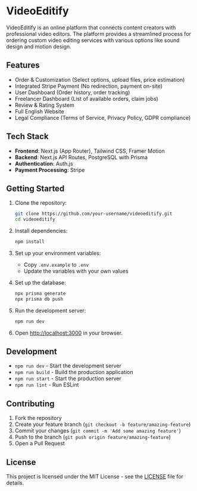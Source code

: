 # VideoEditify

VideoEditify is an online platform that connects content creators with professional video editors. The platform provides a streamlined process for ordering custom video editing services with various options like sound design and motion design.

## Features

- Order & Customization (Select options, upload files, price estimation)
- Integrated Stripe Payment (No redirection, payment on-site)
- User Dashboard (Order history, order tracking)
- Freelancer Dashboard (List of available orders, claim jobs)
- Review & Rating System
- Full English Website
- Legal Compliance (Terms of Service, Privacy Policy, GDPR compliance)

## Tech Stack

- **Frontend**: Next.js (App Router), Tailwind CSS, Framer Motion
- **Backend**: Next.js API Routes, PostgreSQL with Prisma
- **Authentication**: Auth.js
- **Payment Processing**: Stripe

## Getting Started

1. Clone the repository:
   ```bash
   git clone https://github.com/your-username/videoeditify.git
   cd videoeditify
   ```

2. Install dependencies:
   ```bash
   npm install
   ```

3. Set up your environment variables:
   - Copy `.env.example` to `.env`
   - Update the variables with your own values

4. Set up the database:
   ```bash
   npx prisma generate
   npx prisma db push
   ```

5. Run the development server:
   ```bash
   npm run dev
   ```

6. Open [http://localhost:3000](http://localhost:3000) in your browser.

## Development

- `npm run dev` - Start the development server
- `npm run build` - Build the production application
- `npm run start` - Start the production server
- `npm run lint` - Run ESLint

## Contributing

1. Fork the repository
2. Create your feature branch (`git checkout -b feature/amazing-feature`)
3. Commit your changes (`git commit -m 'Add some amazing feature'`)
4. Push to the branch (`git push origin feature/amazing-feature`)
5. Open a Pull Request

## License

This project is licensed under the MIT License - see the [LICENSE](LICENSE) file for details. 